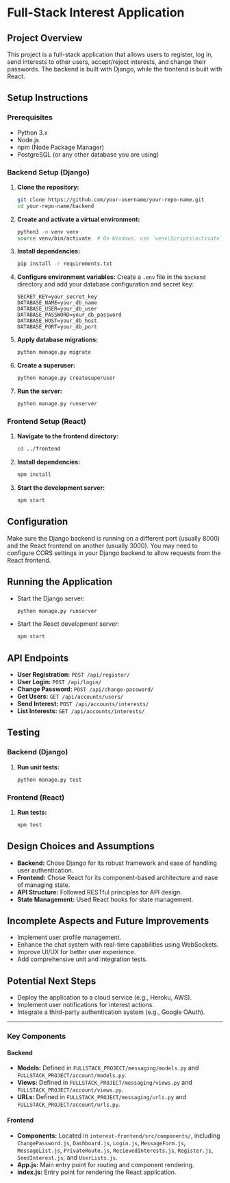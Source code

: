 # Full-Stack Interest Application

## Project Overview
This project is a full-stack application that allows users to register, log in, send interests to other users, accept/reject interests, and change their passwords. The backend is built with Django, while the frontend is built with React.

## Setup Instructions

### Prerequisites
- Python 3.x
- Node.js
- npm (Node Package Manager)
- PostgreSQL (or any other database you are using)

### Backend Setup (Django)

1. **Clone the repository:**
    ```sh
    git clone https://github.com/your-username/your-repo-name.git
    cd your-repo-name/backend
    ```

2. **Create and activate a virtual environment:**
    ```sh
    python3 -m venv venv
    source venv/bin/activate  # On Windows, use `venv\Scripts\activate`
    ```

3. **Install dependencies:**
    ```sh
    pip install -r requirements.txt
    ```

4. **Configure environment variables:**
    Create a `.env` file in the `backend` directory and add your database configuration and secret key:
    ```env
    SECRET_KEY=your_secret_key
    DATABASE_NAME=your_db_name
    DATABASE_USER=your_db_user
    DATABASE_PASSWORD=your_db_password
    DATABASE_HOST=your_db_host
    DATABASE_PORT=your_db_port
    ```

5. **Apply database migrations:**
    ```sh
    python manage.py migrate
    ```

6. **Create a superuser:**
    ```sh
    python manage.py createsuperuser
    ```

7. **Run the server:**
    ```sh
    python manage.py runserver
    ```

### Frontend Setup (React)

1. **Navigate to the frontend directory:**
    ```sh
    cd ../frontend
    ```

2. **Install dependencies:**
    ```sh
    npm install
    ```

3. **Start the development server:**
    ```sh
    npm start
    ```

## Configuration
Make sure the Django backend is running on a different port (usually 8000) and the React frontend on another (usually 3000). You may need to configure CORS settings in your Django backend to allow requests from the React frontend.

## Running the Application
- Start the Django server:
    ```sh
    python manage.py runserver
    ```
- Start the React development server:
    ```sh
    npm start
    ```

## API Endpoints
- **User Registration:** `POST /api/register/`
- **User Login:** `POST /api/login/`
- **Change Password:** `POST /api/change-password/`
- **Get Users:** `GET /api/accounts/users/`
- **Send Interest:** `POST /api/accounts/interests/`
- **List Interests:** `GET /api/accounts/interests/`

## Testing
### Backend (Django)
1. **Run unit tests:**
    ```sh
    python manage.py test
    ```

### Frontend (React)
1. **Run tests:**
    ```sh
    npm test
    ```

## Design Choices and Assumptions
- **Backend:** Chose Django for its robust framework and ease of handling user authentication.
- **Frontend:** Chose React for its component-based architecture and ease of managing state.
- **API Structure:** Followed RESTful principles for API design.
- **State Management:** Used React hooks for state management.

## Incomplete Aspects and Future Improvements
- Implement user profile management.
- Enhance the chat system with real-time capabilities using WebSockets.
- Improve UI/UX for better user experience.
- Add comprehensive unit and integration tests.

## Potential Next Steps
- Deploy the application to a cloud service (e.g., Heroku, AWS).
- Implement user notifications for interest actions.
- Integrate a third-party authentication system (e.g., Google OAuth).

---
### Key Components

#### Backend
- **Models:** Defined in `FULLSTACK_PROJECT/messaging/models.py` and `FULLSTACK_PROJECT/account/models.py`.
- **Views:** Defined in `FULLSTACK_PROJECT/messaging/views.py` and `FULLSTACK_PROJECT/account/views.py`.
- **URLs:** Defined in `FULLSTACK_PROJECT/messaging/urls.py` and `FULLSTACK_PROJECT/account/urls.py`.

#### Frontend
- **Components:** Located in `interest-frontend/src/components/`, including `ChangePassword.js`, `Dashboard.js`, `Login.js`, `MessageForm.js`, `MessageList.js`, `PrivateRoute.js`, `RecievedInterests.js`, `Register.js`, `SendInterest.js`, and `UserLists.js`.
- **App.js:** Main entry point for routing and component rendering.
- **index.js:** Entry point for rendering the React application.
